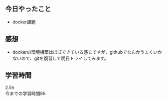 ## 今日やったこと
- docker課題  

## 感想
- dockerの環境構築はほぼできている感じですが、githubでなんかうまくいかないので、gitを復習して明日トライしてみます。

## 学習時間
2.5h  
今までの学習時間8h
